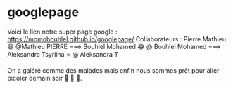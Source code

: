 # googlepage
Voici le lien notre super page google : https://momobouhlel.github.io/googlepage/
Collaborateurs : Pierre Mathieu 😆 @Mathieu PIERRE ===> Bouhlel Mohamed 😂 @ Bouhlel Mohamed ===> Aleksandra Tsyrlina ⭐️ @ Aleksandra T

On a galéré comme des malades mais enfin nous sommes prêt pour aller picoler demain soir 🍺 🍺 🍺.
